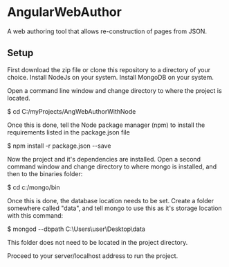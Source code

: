 # AngularWebAuthor
A web authoring tool that allows re-construction of pages from JSON.

## Setup
First download the zip file or clone this repository to a directory of your choice.
Install NodeJs on your system.
Install MongoDB on your system.

Open a command line window and change directory to where the project is located.

$ cd C:/myProjects/AngWebAuthorWithNode

Once this is done, tell the Node package manager (npm) to install the requirements listed in the package.json file

$ npm install -r package.json --save

Now the project and it's dependencies are installed. Open a second command window and change directory to where mongo is installed, and then to the binaries folder:

$ cd c:/mongo/bin

Once this is done, the database location needs to be set. Create a folder somewhere called "data", and tell mongo to use this as it's storage location with this command:

$ mongod --dbpath C:\Users\user\Desktop\data

This folder does not need to be located in the project directory.

Proceed to your server/localhost address to run the project.
